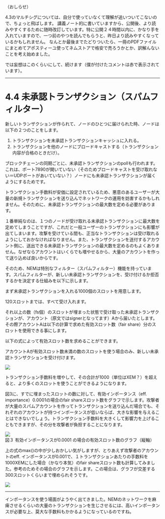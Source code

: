 （おしらせ）

4.3のマルチシグについては、自分で使っていなくて理解が追いついてこないので、ちょっと飛ばします。
講義ノート的に書いていますから、公開後、より読みやすくするために随時改訂しています。特に公開２４時間以内に、かなり手を入れていますので、一つ前のやつを読んでもらうと、昨日より読みやすくなっているかもしれません。
なんとか最後までたどりついたら、一冊のPDFファイルにまとめてアポスティーユ使ってネムストアで格安で売ろうかとか、訳解んないことを考え始めました。

では妄想はこのくらいにして、続けます（僕が付けたコメントは赤で表示されています）。

----

# 4.4 未承認トランザクション（スパムフィルター）

新しいトランザクションが作られて、ノードのひとつに届けられた時、ノードは以下の２つのことをします。


1. トランザクションを未承認トランザクションキャッシュに入れる。
2. トランザクションを他のノードにブロードキャストする（トランザクション内容が合格のときだけ）。

ブロックチェーンの同期ごとに、未承認トランザクションのpollも行われます。これは、ポート7890が開いていない（そのためブロードキャストを受け取れない＝UDPポートがあいていない？）ノードにも未承認トランザクションが届くようにするためです。

トランザクション手数料が安価に設定されているため、悪意のあるユーザーが大量の新規トランザクションを送り込んでネットワークの運用を妨害するかもしれません。そのために、未承認トランザクションの最大数を定める必要があります。


１番単純なのは、１つのノードが受け取れる未承認トランザクションに最大数を定めてしまうことですが、これだと一般ユーザーのトランザクションにも影響が出てしまいます。攻撃を受けている間も、正当なトランザクションは受け取れるようにしておかなければなりません。また、トランザクションを送付するアカウント側に、送出できる未承認トランザクションの最大数を定めるのもよくありません。なぜならアカウントはいくらでも増やせるから、大量のアカウントを作って送り込めば良いからです。


そのため、NEMは特別なフィルター（スパムフィルター）機能を持っています。スパムフィルターが、新しい未承認トランザクションを、受け付けるか拒否するかを決定する仕組みを以下に示します。

まず未承認トランザクションを入れる1000個のスロットを用意します。

120スロットまでは、すべて受け入れます。

それ以上の数（fs個）のスロットが埋まった状態で受け取った未承認トランザクションが、アカウント（原文ではsignerとなってます）Aから届いたとします。その際アカウントAは以下の計算で求めた有効スロット数（fair share）分のスロットを使用できる事にします。

以下の式によって有効スロット数を求めることができます。

アカウントAが有効スロット数未満の数のスロットを使う場合のみ、新しい未承認トランザクションを受け付けます。

![](https://s3-ap-northeast-1.amazonaws.com/nem-social/blog/0/8000/8400/8473/1544058572%E3%82%B9%E3%82%AF%E3%83%AA%E3%83%BC%E3%83%B3%E3%82%B7%E3%83%A7%E3%83%83%E3%83%88%202018-12-06%2010.09.18.png)

トランザクション手数料を増やして、その合計が1000（単位はXEM？）を超えると、より多くのスロットを使うことができるようになります。


図3に、すでに埋まったスロットの数に対して、有効インポータンス（eff. importance）0.0001の場合のfair shareスロット数をグラフで示します。攻撃者が大量のスパムアカウントを作ってトランザクションを送り込んだ場合でも、それぞれのアカウントが持つインポータンスが低いならば、大きな影響を与えることはできないでしょう。トランザクション手数料を大きくして影響力を上げることもできますが、その分を攻撃者が負担することになります。

![](https://s3-ap-northeast-1.amazonaws.com/nem-social/blog/0/8000/8400/8473/1544059071%E3%82%B9%E3%82%AF%E3%83%AA%E3%83%BC%E3%83%B3%E3%82%B7%E3%83%A7%E3%83%83%E3%83%88%202018-12-06%2010.17.35.png)  
図３ 有効インポータンスが0.0001 の場合の有効スロット数のグラフ（縦軸）

上の式のmax()の中が少しおかしい気がしますが、とりあえず攻撃者のアカウントのeff. インポータンスが0.001で、１トランザクションあたりの手数料を1000XEMにした場合（かなり本気）のfair shareスロット数も計算してみました。参考のためその場合のグラフを示します。この場合は、グラフが交差する300スロットくらいまで埋められそうです。

![](https://s3-ap-northeast-1.amazonaws.com/nem-social/blog/0/8000/8400/8473/1544064050%E3%82%B9%E3%82%AF%E3%83%AA%E3%83%BC%E3%83%B3%E3%82%B7%E3%83%A7%E3%83%83%E3%83%88%202018-12-06%2011.39.28.png)

----

インポータンスを使う場面がようやく出てきました。NEMのネットワークを麻痺させるくらいの大量のトランザクションを生じさせるには、高いインポータンスが必要な上、莫大な手数料もかかるようになっているのですね。


